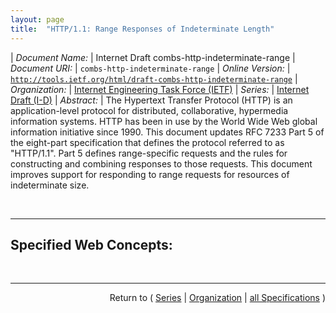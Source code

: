 ```yaml
---
layout: page
title:  "HTTP/1.1: Range Responses of Indeterminate Length"
---
```


| *Document Name:* | Internet Draft combs-http-indeterminate-range
| *Document URI:* | `combs-http-indeterminate-range`
| *Online Version:* | [`http://tools.ietf.org/html/draft-combs-http-indeterminate-range`](http://tools.ietf.org/html/draft-combs-http-indeterminate-range)
| *Organization:* | [Internet Engineering Task Force (IETF)](..  "List of specification series by this organization")
| *Series:* | [Internet Draft (I-D)](.  "List of specifications in this series")
| *Abstract:* | The Hypertext Transfer Protocol (HTTP) is an application-level protocol for distributed, collaborative, hypermedia information systems. HTTP has been in use by the World Wide Web global information initiative since 1990. This document updates RFC 7233 Part 5 of the eight-part specification that defines the protocol referred to as "HTTP/1.1". Part 5 defines range-specific requests and the rules for constructing and combining responses to those requests. This document improves support for responding to range requests for resources of indeterminate size.

<br/>
<hr/>

## Specified Web Concepts:



<br/>
<hr/>

<p style="text-align: right">Return to ( <a href="./">Series</a> | <a href="../">Organization</a> | <a href="../../">all Specifications</a> )</p>